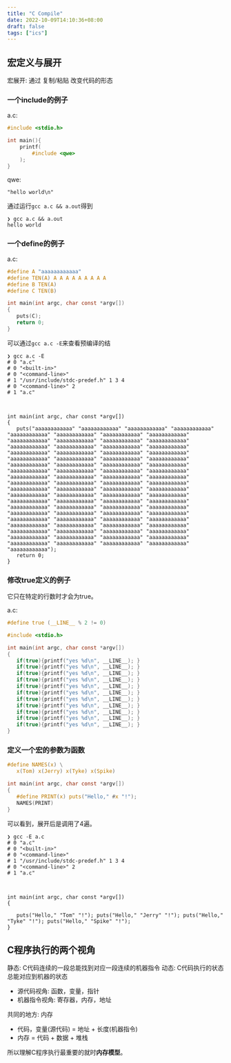 ```yaml
---
title: "C Compile"
date: 2022-10-09T14:10:36+08:00
draft: false
tags: ["ics"]
---
```


## 宏定义与展开

宏展开: 通过 复制/粘贴 改变代码的形态

### 一个include的例子

a.c:

```c
#include <stdio.h>

int main(){
    printf(
        #include <qwe>
    );
}
```

qwe:

```text
"hello world\n"
```

通过运行`gcc a.c && a.out`得到

```text
❯ gcc a.c && a.out
hello world
```

### 一个define的例子

a.c:

```c
#define A "aaaaaaaaaaaa"
#define TEN(A) A A A A A A A A A
#define B TEN(A)
#define C TEN(B)

int main(int argc, char const *argv[])
{
   puts(C);
   return 0;
}
```

可以通过`gcc a.c -E`来查看预编译的结

```text
❯ gcc a.c -E
# 0 "a.c"
# 0 "<built-in>"
# 0 "<command-line>"
# 1 "/usr/include/stdc-predef.h" 1 3 4
# 0 "<command-line>" 2
# 1 "a.c"



int main(int argc, char const *argv[])
{
   puts("aaaaaaaaaaaa" "aaaaaaaaaaaa" "aaaaaaaaaaaa" "aaaaaaaaaaaa" "aaaaaaaaaaaa" "aaaaaaaaaaaa" "aaaaaaaaaaaa" "aaaaaaaaaaaa" "aaaaaaaaaaaa" "aaaaaaaaaaaa" "aaaaaaaaaaaa" "aaaaaaaaaaaa" "aaaaaaaaaaaa" "aaaaaaaaaaaa" "aaaaaaaaaaaa" "aaaaaaaaaaaa" "aaaaaaaaaaaa" "aaaaaaaaaaaa" "aaaaaaaaaaaa" "aaaaaaaaaaaa" "aaaaaaaaaaaa" "aaaaaaaaaaaa" "aaaaaaaaaaaa" "aaaaaaaaaaaa" "aaaaaaaaaaaa" "aaaaaaaaaaaa" "aaaaaaaaaaaa" "aaaaaaaaaaaa" "aaaaaaaaaaaa" "aaaaaaaaaaaa" "aaaaaaaaaaaa" "aaaaaaaaaaaa" "aaaaaaaaaaaa" "aaaaaaaaaaaa" "aaaaaaaaaaaa" "aaaaaaaaaaaa" "aaaaaaaaaaaa" "aaaaaaaaaaaa" "aaaaaaaaaaaa" "aaaaaaaaaaaa" "aaaaaaaaaaaa" "aaaaaaaaaaaa" "aaaaaaaaaaaa" "aaaaaaaaaaaa" "aaaaaaaaaaaa" "aaaaaaaaaaaa" "aaaaaaaaaaaa" "aaaaaaaaaaaa" "aaaaaaaaaaaa" "aaaaaaaaaaaa" "aaaaaaaaaaaa" "aaaaaaaaaaaa" "aaaaaaaaaaaa" "aaaaaaaaaaaa" "aaaaaaaaaaaa" "aaaaaaaaaaaa" "aaaaaaaaaaaa" "aaaaaaaaaaaa" "aaaaaaaaaaaa" "aaaaaaaaaaaa" "aaaaaaaaaaaa" "aaaaaaaaaaaa" "aaaaaaaaaaaa" "aaaaaaaaaaaa" "aaaaaaaaaaaa" "aaaaaaaaaaaa" "aaaaaaaaaaaa" "aaaaaaaaaaaa" "aaaaaaaaaaaa" "aaaaaaaaaaaa" "aaaaaaaaaaaa" "aaaaaaaaaaaa" "aaaaaaaaaaaa" "aaaaaaaaaaaa" "aaaaaaaaaaaa" "aaaaaaaaaaaa" "aaaaaaaaaaaa" "aaaaaaaaaaaa" "aaaaaaaaaaaa" "aaaaaaaaaaaa" "aaaaaaaaaaaa");
   return 0;
}
```

### 修改true定义的例子

它只在特定的行数时才会为true。

a.c:

```c
#define true (__LINE__ % 2 != 0)

#include <stdio.h>

int main(int argc, char const *argv[])
{
   if(true){printf("yes %d\n", __LINE__); }
   if(true){printf("yes %d\n", __LINE__); }
   if(true){printf("yes %d\n", __LINE__); }
   if(true){printf("yes %d\n", __LINE__); }
   if(true){printf("yes %d\n", __LINE__); }
   if(true){printf("yes %d\n", __LINE__); }
   if(true){printf("yes %d\n", __LINE__); }
   if(true){printf("yes %d\n", __LINE__); }
   if(true){printf("yes %d\n", __LINE__); }
   if(true){printf("yes %d\n", __LINE__); }
   if(true){printf("yes %d\n", __LINE__); }
}
```

### 定义一个宏的参数为函数

```c
#define NAMES(x) \
   x(Tom) x(Jerry) x(Tyke) x(Spike)

int main(int argc, char const *argv[])
{
   #define PRINT(x) puts("Hello," #x "!");
   NAMES(PRINT)
}
```

可以看到，展开后是调用了4遍。

```text
❯ gcc -E a.c
# 0 "a.c"
# 0 "<built-in>"
# 0 "<command-line>"
# 1 "/usr/include/stdc-predef.h" 1 3 4
# 0 "<command-line>" 2
# 1 "a.c"



int main(int argc, char const *argv[])
{

   puts("Hello," "Tom" "!"); puts("Hello," "Jerry" "!"); puts("Hello," "Tyke" "!"); puts("Hello," "Spike" "!");
}
```

## C程序执行的两个视角

静态: C代码连续的一段总能找到对应一段连续的机器指令
动态: C代码执行的状态总能对应到机器的状态

- 源代码视角: 函数，变量，指针
- 机器指令视角: 寄存器，内存，地址

共同的地方: 内存

- 代码，变量(源代码) = 地址 + 长度(机器指令)
- 内存 = 代码 + 数据 + 堆栈

所以理解C程序执行最重要的就时**内存模型**。
